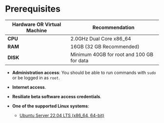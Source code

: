 # Prerequisites

<!-- - RAM 16GB (minimum) -->
| Hardware OR Virtual Machine | Recommendation                            |
| --------------------------- | ----------------------------------------- |
| **CPU**                     | 2.0GHz Dual Core x86_64                   |
| **RAM**                     | 16GB (32 GB Recommended)                  |
| **DISK**                    | Minimum 40GB for root and 100 GB for data |

- **Administration access**: You should be able to run commands with `sudo` 
  or be logged in as `root`.

- **Internet access**.
- **Resiliate beta software access credentials**.
- **One of the supported Linux systems**:
  - [Ubuntu Server 22.04 LTS (x86_64, 64-bit)](https://www.ubuntu.com/download/server)
